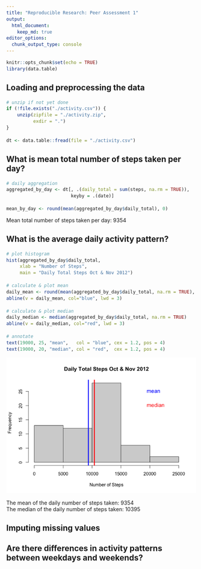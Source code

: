 ```yaml
---
title: "Reproducible Research: Peer Assessment 1"
output: 
  html_document:
    keep_md: true
editor_options: 
  chunk_output_type: console
---
```


```r
knitr::opts_chunk$set(echo = TRUE)
library(data.table)
```

## Loading and preprocessing the data

```r
# unzip if not yet done
if (!file.exists("./activity.csv")) {
    unzip(zipfile = "./activity.zip",
          exdir = ".")
}

dt <- data.table::fread(file = "./activity.csv")
```



## What is mean total number of steps taken per day?

```r
# daily aggregation
aggregated_by_day <- dt[, .(daily_total = sum(steps, na.rm = TRUE)),
                        keyby = .(date)]

mean_by_day <- round(mean(aggregated_by_day$daily_total), 0)
```
Mean total number of steps taken per day: 9354


## What is the average daily activity pattern?

```r
# plot histogram
hist(aggregated_by_day$daily_total,
     xlab = "Number of Steps",
     main = "Daily Total Steps Oct & Nov 2012")

# calculate & plot mean
daily_mean <- round(mean(aggregated_by_day$daily_total, na.rm = TRUE), 0)
abline(v = daily_mean, col="blue", lwd = 3)

# calculate & plot median
daily_median <- median(aggregated_by_day$daily_total, na.rm = TRUE)
abline(v = daily_median, col="red", lwd = 3)

# annotate
text(19000, 25, "mean",   col = "blue", cex = 1.2, pos = 4)
text(19000, 20, "median", col = "red",  cex = 1.2, pos = 4)
```

![](PA1_template_files/figure-html/unnamed-chunk-4-1.png)<!-- -->
  
The mean of the daily number of steps taken: 9354  
The median of the daily number of steps taken: 10395


## Imputing missing values



## Are there differences in activity patterns between weekdays and weekends?
